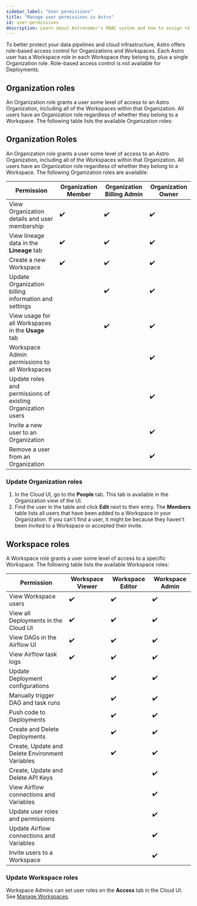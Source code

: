 ```yaml
---
sidebar_label: "User permissions"
title: "Manage user permissions in Astro"
id: user-permissions
description: Learn about Astronomer's RBAC system and how to assign roles to users.
---
```


To better protect your data pipelines and cloud infrastructure, Astro offers role-based access control for Organizations and Workspaces. Each Astro user has a Workspace role in each Workspace they belong to, plus a single Organization role. Role-based access control is not available for Deployments.

## Organization roles

An Organization role grants a user some level of access to an Astro Organization, including all of the Workspaces within that Organization. All users have an Organization role regardless of whether they belong to a Workspace. The following table lists the available Organization roles:

## Organization Roles

An Organization role grants a user some level of access to an Astro Organization, including all of the Workspaces within that Organization. All users have an Organization role regardless of whether they belong to a Workspace. The following Organization roles are available:

| Permission                                                  | **Organization Member** | **Organization Billing Admin** | **Organization Owner** |
| ----------------------------------------------------------- | ----------------------- | ------------------------------ | ---------------------- |
| View Organization details and user membership               | ✔️                      | ✔️                             | ✔️                     |
| View lineage data in the **Lineage** tab                    | ✔️                      | ✔️                             | ✔️                     |
| Create a new Workspace                                      | ✔️                       | ✔️                              | ✔️                     |
| Update Organization billing information and settings        |                         | ✔️                             | ✔️                     |
| View usage for all Workspaces in the **Usage** tab          |                         | ✔️                             | ✔️                     |
| Workspace Admin permissions to all Workspaces               |                         |                                | ✔️                     |
| Update roles and permissions of existing Organization users |                         |                                | ✔️                     |
| Invite a new user to an Organization                        |                         |                                | ✔️                     |
| Remove a user from an Organization                          |                         |                                | ✔️                     |

### Update Organization roles

1. In the Cloud UI, go to the **People** tab. This tab is available in the Organization view of the UI.
2. Find the user in the table and click **Edit** next to their entry. The **Members** table lists all users that have been added to a Workspace in your Organization. If you can't find a user, it might be because they haven't been invited to a Workspace or accepted their invite.

## Workspace roles

A Workspace role grants a user some level of access to a specific Workspace. The following table lists the available Workspace roles:

| Permission                               | **Workspace Viewer** | **Workspace Editor** | **Workspace Admin** |
| ---------------------------------------- | -------------------- | -------------------- | ------------------- |
| View Workspace users                     | ✔️                   | ✔️                   | ✔️                  |
| View all Deployments in the Cloud UI     | ✔️                   | ✔️                   | ✔️                  |
| View DAGs in the Airflow UI              | ✔️                   | ✔️                   | ✔️                  |
| View Airflow task logs                   | ✔️                   | ✔️                   | ✔️                  |
| Update Deployment configurations         |                      | ✔️                   | ✔️                  |
| Manually trigger DAG and task runs       |                      | ✔️                   | ✔️                  |
| Push code to Deployments                 |                      | ✔️                   | ✔️                  |
| Create and Delete Deployments            |                      | ✔️                   | ✔️                  |
| Create, Update and Delete Environment Variables       |                      | ✔️                     | ✔️                  |
| Create, Update and Delete API Keys       |                      |                      | ✔️                  |
| View Airflow connections and Variables   |                      |                      | ✔️                  |
| Update user roles and permissions        |                      |                      | ✔️                  |
| Update Airflow connections and Variables |                      |                      | ✔️                  |
| Invite users to a Workspace              |                      |                      | ✔️                  |

### Update Workspace roles

Workspace Admins can set user roles on the **Access** tab in the Cloud UI. See [Manage Workspaces](manage-workspaces.md#manage-workspace-users).

